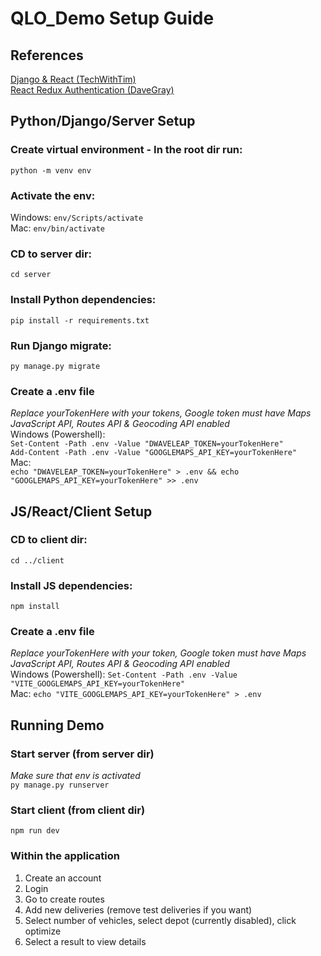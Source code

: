 # QLO_Demo Setup Guide

## References

[Django & React (TechWithTim)](https://www.youtube.com/watch?v=c-QsfbznSXI)  
[React Redux Authentication (DaveGray)](https://www.youtube.com/watch?v=-JJFQ9bkUbo)

## Python/Django/Server Setup

### Create virtual environment - In the root dir run:

`python -m venv env`

### Activate the env:

Windows: `env/Scripts/activate`  
Mac: `env/bin/activate`

### CD to server dir:

`cd server`

### Install Python dependencies:

`pip install -r requirements.txt`

### Run Django migrate:

`py manage.py migrate`

### Create a .env file

_Replace yourTokenHere with your tokens, Google token must have Maps JavaScript API, Routes API & Geocoding API enabled_  
Windows (Powershell):  
`Set-Content -Path .env -Value "DWAVELEAP_TOKEN=yourTokenHere"`  
`Add-Content -Path .env -Value "GOOGLEMAPS_API_KEY=yourTokenHere"`  
Mac:  
`echo "DWAVELEAP_TOKEN=yourTokenHere" > .env && echo "GOOGLEMAPS_API_KEY=yourTokenHere" >> .env`

## JS/React/Client Setup

### CD to client dir:

`cd ../client`

### Install JS dependencies:

`npm install`

### Create a .env file

_Replace yourTokenHere with your token, Google token must have Maps JavaScript API, Routes API & Geocoding API enabled_  
Windows (Powershell): `Set-Content -Path .env -Value "VITE_GOOGLEMAPS_API_KEY=yourTokenHere"`  
Mac: `echo "VITE_GOOGLEMAPS_API_KEY=yourTokenHere" > .env`

## Running Demo

### Start server (from server dir)

_Make sure that env is activated_  
`py manage.py runserver`

### Start client (from client dir)

`npm run dev`

### Within the application

1. Create an account
2. Login
3. Go to create routes
4. Add new deliveries (remove test deliveries if you want)
5. Select number of vehicles, select depot (currently disabled), click optimize
6. Select a result to view details
